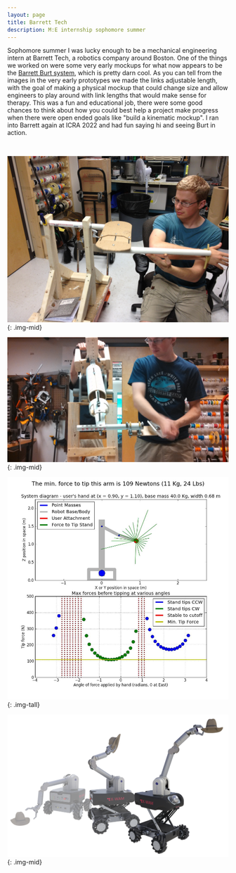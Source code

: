 ```yaml
---
layout: page
title: Barrett Tech
description: M:E internship sophomore summer
---
```


Sophomore summer I was lucky enough to be a mechanical engineering intern at Barrett Tech, a robotics company around Boston. One of the things we worked on were some very early mockups for what now appears to be the [Barrett Burt system](https://medical.barrett.com/burt), which is pretty darn cool. As you can tell from the images in the very early prototypes we made the links adjustable length, with the goal of making a physical mockup that could change size and allow engineers to play around with link lengths that would make sense for therapy. This was a fun and educational job, there were some good chances to think about how you could best help a project make progress when there were open ended goals like "build a kinematic mockup". I ran into Barrett again at ICRA 2022 and had fun saying hi and seeing Burt in action.

&nbsp;

![Testing mockup 1](images/barrett1.jpg){: .img-mid}

![Testing mockup 2](images/barrett2.jpg){: .img-mid}

![Stability analysis](images/barrett3.jpg){: .img-tall}

![Fun renders](images/barrett4.png){: .img-mid}
